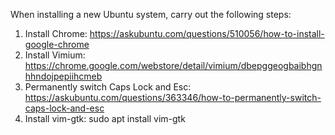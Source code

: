 When installing a new Ubuntu system, carry out the following steps:

1. Install Chrome: https://askubuntu.com/questions/510056/how-to-install-google-chrome
2. Install Vimium: https://chrome.google.com/webstore/detail/vimium/dbepggeogbaibhgnhhndojpepiihcmeb
3. Permanently switch Caps Lock and Esc: https://askubuntu.com/questions/363346/how-to-permanently-switch-caps-lock-and-esc
4. Install vim-gtk: sudo apt install vim-gtk
